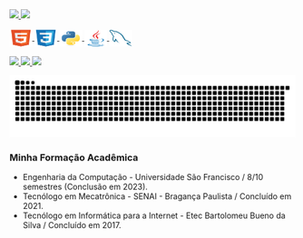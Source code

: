 <head>
<link rel="stylesheet" href="https://cdn.jsdelivr.net/gh/devicons/devicon@v2.12.0/devicon.min.css">
</head>
<div>
  <a href="https://github.com/nathantagino">
  <img height="180em" src="https://github-readme-stats.vercel.app/api?username=nathantagino&show_icons=true&theme=dark&include_all_commits=true&count_private=true"/>
  <img height="180em" src="https://github-readme-stats.vercel.app/api/top-langs/?username=nathantagino&layout=compact&langs_count=7&theme=dark"/>
</div>
  
  <div style="display: inline_block"><br>
  <img align="center" alt="HTML" height="30" width="40" src="https://raw.githubusercontent.com/devicons/devicon/master/icons/html5/html5-original.svg">
  <img align="center" alt="CSS" height="30" width="40" src="https://raw.githubusercontent.com/devicons/devicon/master/icons/css3/css3-original.svg">
  <img align="center" alt="Python" height="30" width="40" src="https://raw.githubusercontent.com/devicons/devicon/master/icons/python/python-original.svg">
  <img align="center" alt="Java" height="30" width="40" src="https://raw.githubusercontent.com/devicons/devicon/master/icons/java/java-original.svg">
  <img align="center" alt="Mysql" height="30" width="40" src="https://raw.githubusercontent.com/devicons/devicon/master/icons/mysql/mysql-original.svg"> 
  </div>
  <br>
  
  <div> 
<a href="https://instagram.com/nathantagino" target="_blank"><img src="https://img.shields.io/badge/-Instagram-%23E4405F?style=for-the-badge&logo=instagram&logoColor=white" target="_blank">
</a>
<a href = "mailto:nathantaginosilva@gmail.com"><img src="https://img.shields.io/badge/-Gmail-%23333?style=for-the-badge&logo=gmail&logoColor=white" target="_blank">
</a>
<a href="https://www.linkedin.com/in/nathan-t-7004b013b/" target="_blank"><img src="https://img.shields.io/badge/-LinkedIn-%230077B5?style=for-the-badge&logo=linkedin&logoColor=white" target="_blank">
 </a> 

 ![Snake animation](https://github.com/nathantagino/nathantagino/blob/output/github-contribution-grid-snake.svg)
    
    
  
</div>
  <h3> Minha Formação Acadêmica </h3>
<ul>
<li>Engenharia da Computação - Universidade São Francisco / 8/10 semestres (Conclusão em 2023). </li>
<li>Tecnólogo em Mecatrônica - SENAI - Bragança Paulista / Concluído em 2021. </li>
<li>Tecnólogo em Informática para a Internet - Etec Bartolomeu Bueno da Silva / Concluído em 2017. </li>
</ul>
 
 
